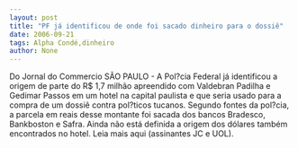 ```yaml
---
layout: post
title: "PF já identificou de onde foi sacado dinheiro para o dossiê"
date: 2006-09-21
tags: Alpha Condé,dinheiro
author: None
---
```

Do Jornal do Commercio
SÃO PAULO - A Pol?cia Federal já identificou a origem de parte do R$ 1,7 milhão apreendido com Valdebran Padilha e Gedimar Passos em um hotel na capital paulista e que seria usado para a compra de um dossiê contra pol?ticos tucanos. Segundo fontes da pol?cia, a parcela em reais desse montante foi sacada dos bancos Bradesco, Bankboston e Safra. Ainda não está definida a origem dos dólares também encontrados no hotel.
Leia mais aqui (assinantes JC e UOL). 